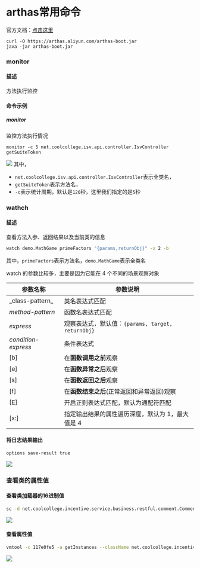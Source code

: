 # arthas常用命令


官方文档：[点击这里](https://arthas.aliyun.com/doc/)


```
curl -O https://arthas.aliyun.com/arthas-boot.jar
java -jar arthas-boot.jar
```

### monitor
#### 描述
方法执行监控
#### 命令示例

##### monitor
监控方法执行情况
```
monitor -c 5 net.coolcollege.isv.api.controller.IsvController getSuiteToken
```
![](https://syske-pic-bed.oss-cn-hangzhou.aliyuncs.com/imgs/20220726193243.png)
其中，
- `net.coolcollege.isv.api.controller.IsvController`表示全类名，
- `getSuiteToken`表示方法名，
- `-c`表示统计周期，默认是`120`秒，这里我们指定的是`5`秒

### wathch
#### 描述
查看方法入参、返回结果以及当前类的信息
```sh
watch demo.MathGame primeFactors "{params,returnObj}" -x 2 -b
```
其中，`primeFactors`表示方法名，`demo.MathGame`表示全类名

watch 的参数比较多，主要是因为它能在 4 个不同的场景观察对象

参数名称 | 参数说明
-- |--
 \_class-pattern\_ | 类名表达式匹配 
_method-pattern_ | 函数名表达式匹配
_express_ |观察表达式，默认值：`{params, target, returnObj}`
_condition-express_ |条件表达式
[b] |在**函数调用之前**观察
[e] |在**函数异常之后**观察
[s] |在**函数返回之后**观察
[f] |在**函数结束之后**(正常返回和异常返回)观察
[E] |开启正则表达式匹配，默认为通配符匹配
[x:] | 指定输出结果的属性遍历深度，默认为 1，最大值是 4

#### 将日志结果输出
```
options save-result true
```

![](https://syske-pic-bed.oss-cn-hangzhou.aliyuncs.com/imgs/20221122215837.png)


### 查看类的属性值

#### 查看类加载器的16进制值

```sh
sc -d net.coolcollege.incentive.service.business.restful.comment.CommentService
```

![](https://syske-pic-bed.oss-cn-hangzhou.aliyuncs.com/imgs/20240313203614.png)
#### 查看属性值

```sh
vmtool -c 117e0fe5 -a getInstances --className net.coolcollege.incentive.service.business.restful.comment.CommentService --express '#val=instances[0].resourceIds'
```

![](https://syske-pic-bed.oss-cn-hangzhou.aliyuncs.com/imgs/20240313203706.png)
